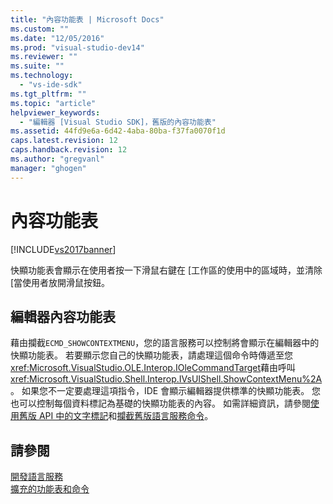 ```yaml
---
title: "內容功能表 | Microsoft Docs"
ms.custom: ""
ms.date: "12/05/2016"
ms.prod: "visual-studio-dev14"
ms.reviewer: ""
ms.suite: ""
ms.technology: 
  - "vs-ide-sdk"
ms.tgt_pltfrm: ""
ms.topic: "article"
helpviewer_keywords: 
  - "編輯器 [Visual Studio SDK]，舊版的內容功能表"
ms.assetid: 44fd9e6a-6d42-4aba-80ba-f37fa0070f1d
caps.latest.revision: 12
caps.handback.revision: 12
ms.author: "gregvanl"
manager: "ghogen"
---
```

# 內容功能表
[!INCLUDE[vs2017banner](../code-quality/includes/vs2017banner.md)]

快顯功能表會顯示在使用者按一下滑鼠右鍵在 \[工作區的使用中的區域時，並清除 \[當使用者放開滑鼠按鈕。  
  
## 編輯器內容功能表  
 藉由攔截`ECMD_SHOWCONTEXTMENU`，您的語言服務可以控制將會顯示在編輯器中的快顯功能表。  若要顯示您自己的快顯功能表，請處理這個命令時傳遞至您<xref:Microsoft.VisualStudio.OLE.Interop.IOleCommandTarget>藉由呼叫<xref:Microsoft.VisualStudio.Shell.Interop.IVsUIShell.ShowContextMenu%2A>。  如果您不一定要處理這項指令，IDE 會顯示編輯器提供標準的快顯功能表。  您也可以控制每個資料標記為基礎的快顯功能表的內容。  如需詳細資訊，請參閱[使用舊版 API 中的文字標記](../extensibility/using-text-markers-with-the-legacy-api.md)和[攔截舊版語言服務命令](../extensibility/internals/intercepting-legacy-language-service-commands.md)。  
  
## 請參閱  
 [開發語言服務](../extensibility/internals/developing-a-legacy-language-service.md)   
 [擴充的功能表和命令](../extensibility/extending-menus-and-commands.md)